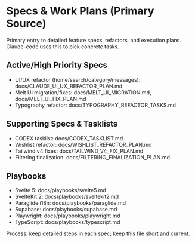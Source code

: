 # Specs & Work Plans (Primary Source)

Primary entry to detailed feature specs, refactors, and execution plans. Claude-code uses this to pick concrete tasks.

## Active/High Priority Specs

- UI/UX refactor (home/search/category/messages): docs/CLAUDE_UI_UX_REFACTOR_PLAN.md
- Melt UI migration/fixes: docs/MELT_UI_MIGRATION.md, docs/MELT_UI_FIX_PLAN.md
- Typography refactor: docs/TYPOGRAPHY_REFACTOR_TASKS.md

## Supporting Specs & Tasklists

- CODEX tasklist: docs/CODEX_TASKLIST.md
- Wishlist refactor: docs/WISHLIST_REFACTOR_PLAN.md
- Tailwind v4 fixes: docs/TAILWIND_V4_FIX_PLAN.md
- Filtering finalization: docs/FILTERING_FINALIZATION_PLAN.md

## Playbooks

- Svelte 5: docs/playbooks/svelte5.md
- SvelteKit 2: docs/playbooks/sveltekit2.md
- Paraglide i18n: docs/playbooks/paraglide.md
- Supabase: docs/playbooks/supabase.md
- Playwright: docs/playbooks/playwright.md
- TypeScript: docs/playbooks/typescript.md

Process: keep detailed steps in each spec; keep this file short and current.

